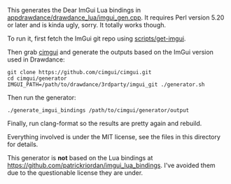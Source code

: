 This generates the Dear ImGui Lua bindings in [appdrawdance/drawdance\_lua/imgui\_gen.cpp](../../appdrawdance/drawdance_lua/imgui_gen.cpp). It requires Perl version 5.20 or later and is kinda ugly, sorry. It totally works though.

To run it, first fetch the ImGui git repo using [scripts/get-imgui](../../scripts/get-imgui).

Then grab [cimgui](https://github.com/cimgui/cimgui) and generate the outputs based on the ImGui version used in Drawdance:

```
git clone https://github.com/cimgui/cimgui.git
cd cimgui/generator
IMGUI_PATH=/path/to/drawdance/3rdparty/imgui_git ./generator.sh
```

Then run the generator:

```
./generate_imgui_bindings /path/to/cimgui/generator/output
```

Finally, run clang-format so the results are pretty again and rebuild.

Everything involved is under the MIT license, see the files in this directory for details.

This generator is **not** based on the Lua bindings at <https://github.com/patrickriordan/imgui_lua_bindings>. I've avoided them due to the questionable license they are under.
